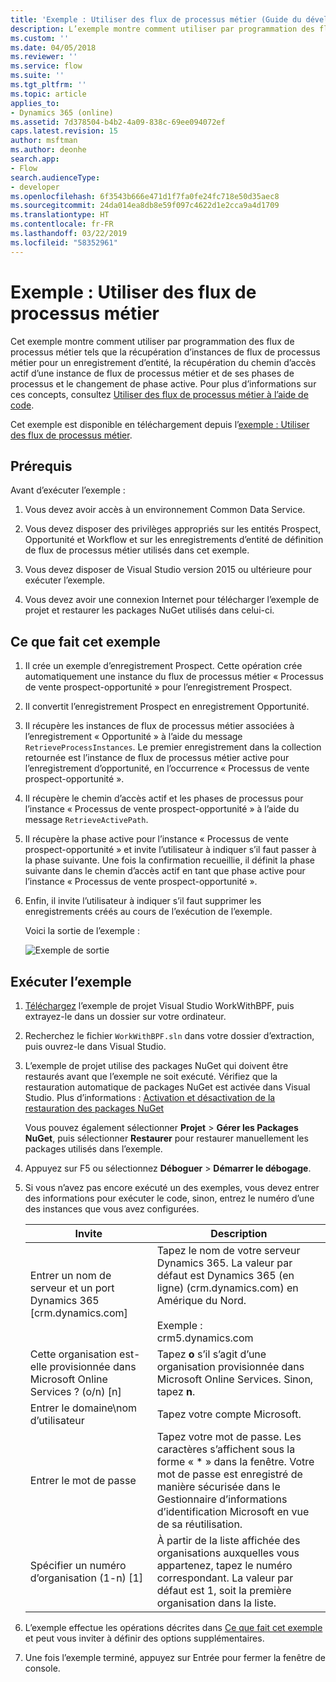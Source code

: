 ```yaml
---
title: 'Exemple : Utiliser des flux de processus métier (Guide du développeur pour Dynamics 365 Customer Engagement) | Microsoft Docs'
description: L’exemple montre comment utiliser par programmation des flux de processus métier tels que la récupération d’instances de flux de processus métier pour un enregistrement d’entité, la récupération du chemin d’accès actif d’une instance de flux de processus métier et de ses phases de processus et le changement de phase active.
ms.custom: ''
ms.date: 04/05/2018
ms.reviewer: ''
ms.service: flow
ms.suite: ''
ms.tgt_pltfrm: ''
ms.topic: article
applies_to:
- Dynamics 365 (online)
ms.assetid: 7d378504-b4b2-4a09-838c-69ee094072ef
caps.latest.revision: 15
author: msftman
ms.author: deonhe
search.app:
- Flow
search.audienceType:
- developer
ms.openlocfilehash: 6f3543b666e471d1f7fa0fe24fc718e50d35aec8
ms.sourcegitcommit: 24da014ea8db8e59f097c4622d1e2cca9a4d1709
ms.translationtype: HT
ms.contentlocale: fr-FR
ms.lasthandoff: 03/22/2019
ms.locfileid: "58352961"
---
```

# <a name="sample-work-with-business-process-flows"></a>Exemple : Utiliser des flux de processus métier

Cet exemple montre comment utiliser par programmation des flux de processus métier tels que la récupération d’instances de flux de processus métier pour un enregistrement d’entité, la récupération du chemin d’accès actif d’une instance de flux de processus métier et de ses phases de processus et le changement de phase active. Pour plus d’informations sur ces concepts, consultez [Utiliser des flux de processus métier à l’aide de code](business-process-flows-code.md).  

 Cet exemple est disponible en téléchargement depuis l’[exemple : Utiliser des flux de processus métier](https://go.microsoft.com/fwlink/p/?LinkId=846108).  

<a name="BKMK_Prerequisites"></a>   
## <a name="prerequisites"></a>Prérequis  
 Avant d’exécuter l’exemple :  

1. Vous devez avoir accès à un environnement Common Data Service.  

2. Vous devez disposer des privilèges appropriés sur les entités Prospect, Opportunité et Workflow et sur les enregistrements d’entité de définition de flux de processus métier utilisés dans cet exemple.  

3. Vous devez disposer de Visual Studio version 2015 ou ultérieure pour exécuter l’exemple.  

4. Vous devez avoir une connexion Internet pour télécharger l’exemple de projet et restaurer les packages NuGet utilisés dans celui-ci.  

<a name="BKMK_WhatThisSampleDoes"></a>   
## <a name="what-this-sample-does"></a>Ce que fait cet exemple  

1.  Il crée un exemple d’enregistrement Prospect. Cette opération crée automatiquement une instance du flux de processus métier « Processus de vente prospect-opportunité » pour l’enregistrement Prospect.  

2.  Il convertit l’enregistrement Prospect en enregistrement Opportunité.  


4.  Il récupère les instances de flux de processus métier associées à l’enregistrement « Opportunité » à l’aide du message `RetrieveProcessInstances`. Le premier enregistrement dans la collection retournée est l’instance de flux de processus métier active pour l’enregistrement d’opportunité, en l’occurrence « Processus de vente prospect-opportunité ».  

5.  Il récupère le chemin d’accès actif et les phases de processus pour l’instance « Processus de vente prospect-opportunité » à l’aide du message `RetrieveActivePath`.  

6.  Il récupère la phase active pour l’instance « Processus de vente prospect-opportunité » et invite l’utilisateur à indiquer s’il faut passer à la phase suivante. Une fois la confirmation recueillie, il définit la phase suivante dans le chemin d’accès actif en tant que phase active pour l’instance « Processus de vente prospect-opportunité ».  

7.  Enfin, il invite l’utilisateur à indiquer s’il faut supprimer les enregistrements créés au cours de l’exécution de l’exemple.  

     Voici la sortie de l’exemple :  

    ![Exemple de sortie](media/work-with-bpf-sample-output.png "Exemple de sortie")  

<a name="BKMK_runSample"></a>   
## <a name="run-the-sample"></a>Exécuter l’exemple  

1. [Téléchargez](https://go.microsoft.com/fwlink/p/?LinkId=846108) l’exemple de projet Visual Studio WorkWithBPF, puis extrayez-le dans un dossier sur votre ordinateur.  

2. Recherchez le fichier `WorkWithBPF.sln` dans votre dossier d’extraction, puis ouvrez-le dans Visual Studio.  

3. L’exemple de projet utilise des packages NuGet qui doivent être restaurés avant que l’exemple ne soit exécuté. Vérifiez que la restauration automatique de packages NuGet est activée dans Visual Studio. Plus d’informations : [Activation et désactivation de la restauration des packages NuGet](https://go.microsoft.com/fwlink/?linkid=846106)  

    Vous pouvez également sélectionner **Projet** > **Gérer les Packages NuGet**, puis sélectionner **Restaurer** pour restaurer manuellement les packages utilisés dans l’exemple.  

4. Appuyez sur F5 ou sélectionnez **Déboguer** > **Démarrer le débogage**.  

5. Si vous n’avez pas encore exécuté un des exemples, vous devez entrer des informations pour exécuter le code, sinon, entrez le numéro d’une des instances que vous avez configurées.  


   |                                 Invite                                  |                                                                                             Description                                                                                             |
   |-------------------------------------------------------------------------|-----------------------------------------------------------------------------------------------------------------------------------------------------------------------------------------------------|
   |      Entrer un nom de serveur et un port Dynamics 365 [crm.dynamics.com]       | Tapez le nom de votre serveur Dynamics 365. La valeur par défaut est Dynamics 365 (en ligne) (crm.dynamics.com) en Amérique du Nord.<br /><br /> Exemple : <br />crm5.dynamics.com |
   | Cette organisation est-elle provisionnée dans Microsoft Online Services ? (o/n) [n] |                                                 Tapez **o** s’il s’agit d’une organisation provisionnée dans Microsoft Online Services. Sinon, tapez **n**.                                                  |
   |                          Entrer le domaine\nom d’utilisateur                          |                                                                                    Tapez votre compte Microsoft.                                                                                     |
   |                             Entrer le mot de passe                              |                      Tapez votre mot de passe. Les caractères s’affichent sous la forme « \* » dans la fenêtre. Votre mot de passe est enregistré de manière sécurisée dans le Gestionnaire d’informations d’identification Microsoft en vue de sa réutilisation.                       |
   |                Spécifier un numéro d’organisation (1-n) [1]                 |                      À partir de la liste affichée des organisations auxquelles vous appartenez, tapez le numéro correspondant. La valeur par défaut est 1, soit la première organisation dans la liste.                       |


6. L’exemple effectue les opérations décrites dans [Ce que fait cet exemple](#what-this-sample-does) et peut vous inviter à définir des options supplémentaires.  

7. Une fois l’exemple terminé, appuyez sur Entrée pour fermer la fenêtre de console.  

